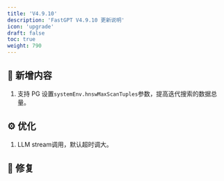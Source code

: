 ```yaml
---
title: 'V4.9.10'
description: 'FastGPT V4.9.10 更新说明'
icon: 'upgrade'
draft: false
toc: true
weight: 790
---
```



## 🚀 新增内容

1. 支持 PG 设置`systemEnv.hnswMaxScanTuples`参数，提高迭代搜索的数据总量。

## ⚙️ 优化

1. LLM stream调用，默认超时调大。

## 🐛 修复
